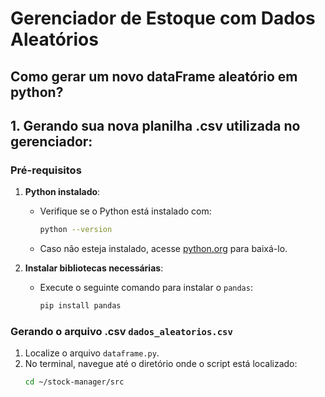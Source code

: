 # Gerenciador de Estoque com Dados Aleatórios

## Como gerar um novo dataFrame aleatório em python?

## 1. Gerando sua nova planilha .csv utilizada no gerenciador:

### Pré-requisitos

1. **Python instalado**:
   - Verifique se o Python está instalado com:
     ```bash
     python --version
     ```
   - Caso não esteja instalado, acesse [python.org](https://www.python.org/) para baixá-lo.

2. **Instalar bibliotecas necessárias**:
   - Execute o seguinte comando para instalar o `pandas`:
     ```bash
     pip install pandas
     ```

### Gerando o arquivo .csv `dados_aleatorios.csv`

1. Localize o arquivo `dataframe.py`.
2. No terminal, navegue até o diretório onde o script está localizado:
   ```bash
   cd ~/stock-manager/src
